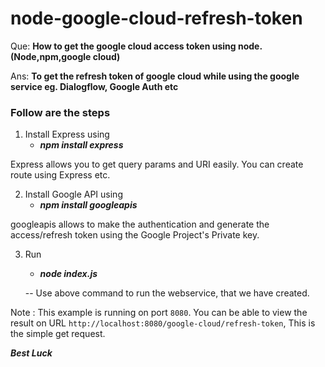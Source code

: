 # node-google-cloud-refresh-token
Que:
**How to get the google cloud access token using node. (Node,npm,google cloud)**

Ans:
**To get the refresh token of google cloud while using the google service eg. Dialogflow, Google Auth etc**

### Follow are the steps
1) Install Express using
   - _**npm install express**_

Express allows you to get query params and URI easily. You can create route using Express etc.


2) Install Google API using
   - _**npm install googleapis**_

googleapis allows to make the authentication and generate the access/refresh token using the Google Project's Private key.


3) Run 
   - _**node index.js**_
   
   -- Use above command to run the webservice, that we have created. 
   
Note : This example is running on port `8080`. You can be able to view the result on URL `http://localhost:8080/google-cloud/refresh-token`, This is the simple get request.

_**Best Luck**_
